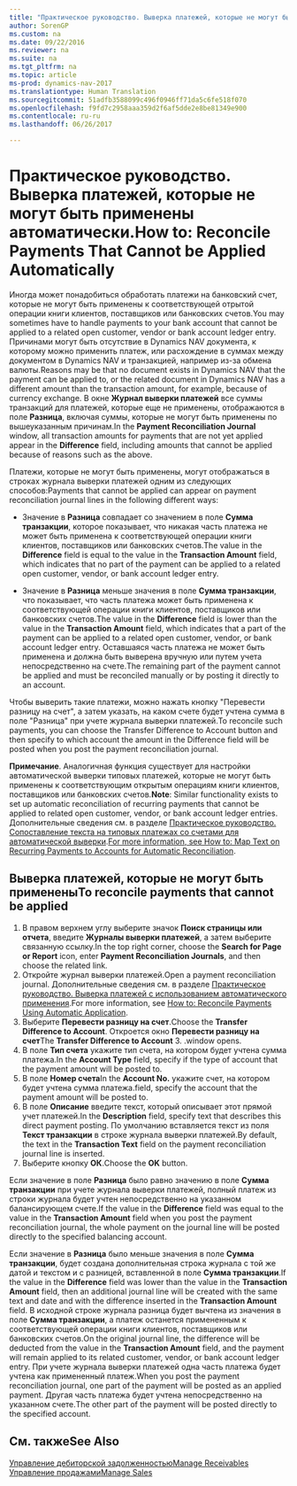 ```yaml
---
title: "Практическое руководство. Выверка платежей, которые не могут быть применены автоматически."
author: SorenGP
ms.custom: na
ms.date: 09/22/2016
ms.reviewer: na
ms.suite: na
ms.tgt_pltfrm: na
ms.topic: article
ms-prod: dynamics-nav-2017
ms.translationtype: Human Translation
ms.sourcegitcommit: 51adfb3588099c496f0946ff71da5c6fe518f070
ms.openlocfilehash: f9fd7c2958aaa359d2f6af5dde2e8be81349e900
ms.contentlocale: ru-ru
ms.lasthandoff: 06/26/2017

---
```


# <a name="how-to-reconcile-payments-that-cannot-be-applied-automatically"></a><span data-ttu-id="08a46-102">Практическое руководство. Выверка платежей, которые не могут быть применены автоматически.</span><span class="sxs-lookup"><span data-stu-id="08a46-102">How to: Reconcile Payments That Cannot be Applied Automatically</span></span>
<span data-ttu-id="08a46-103">Иногда может понадобиться обработать платежи на банковский счет, которые не могут быть применены к соответствующей отрытой операции книги клиентов, поставщиков или банковских счетов.</span><span class="sxs-lookup"><span data-stu-id="08a46-103">You may sometimes have to handle payments to your bank account that cannot be applied to a related open customer, vendor or bank account ledger entry.</span></span> <span data-ttu-id="08a46-104">Причинами могут быть отсутствие в Dynamics NAV документа, к которому можно применить платеж, или расхождение в суммах между документом в Dynamics NAV и транзакцией, например из-за обмена валюты.</span><span class="sxs-lookup"><span data-stu-id="08a46-104">Reasons may be that no document exists in Dynamics NAV that the payment can be applied to, or the related document in Dynamics NAV has a different amount than the transaction amount, for example, because of currency exchange.</span></span> <span data-ttu-id="08a46-105">В окне **Журнал выверки платежей** все суммы транзакций для платежей, которые еще не применены, отображаются в поле **Разница**, включая суммы, которые не могут быть применены по вышеуказанным причинам.</span><span class="sxs-lookup"><span data-stu-id="08a46-105">In the **Payment Reconciliation Journal** window, all transaction amounts for payments that are not yet applied appear in the **Difference** field, including amounts that cannot be applied because of reasons such as the above.</span></span>

<span data-ttu-id="08a46-106">Платежи, которые не могут быть применены, могут отображаться в строках журнала выверки платежей одним из следующих способов:</span><span class="sxs-lookup"><span data-stu-id="08a46-106">Payments that cannot be applied can appear on payment reconciliation journal lines in the following different ways:</span></span>

- <span data-ttu-id="08a46-107">Значение в **Разница** совпадает со значением в поле **Сумма транзакции**, которое показывает, что никакая часть платежа не может быть применена к соответствующей операции книги клиентов, поставщиков или банковских счетов.</span><span class="sxs-lookup"><span data-stu-id="08a46-107">The value in the **Difference** field is equal to the value in the **Transaction Amount** field, which indicates that no part of the payment can be applied to a related open customer, vendor, or bank account ledger entry.</span></span>

- <span data-ttu-id="08a46-108">Значение в **Разница** меньше значения в поле **Сумма транзакции**, что показывает, что часть платежа может быть применена к соответствующей операции книги клиентов, поставщиков или банковских счетов.</span><span class="sxs-lookup"><span data-stu-id="08a46-108">The value in the **Difference** field is lower than the value in the **Transaction Amount** field, which indicates that a part of the payment can be applied to a related open customer, vendor, or bank account ledger entry.</span></span> <span data-ttu-id="08a46-109">Оставшаяся часть платежа не может быть применена и должна быть выверена вручную или путем учета непосредственно на счете.</span><span class="sxs-lookup"><span data-stu-id="08a46-109">The remaining part of the payment cannot be applied and must be reconciled manually or by posting it directly to an account.</span></span>

<span data-ttu-id="08a46-110">Чтобы выверить такие платежи, можно нажать кнопку "Перевести разницу на счет", а затем указать, на каком счете будет учтена сумма в поле "Разница" при учете журнала выверки платежей.</span><span class="sxs-lookup"><span data-stu-id="08a46-110">To reconcile such payments, you can choose the Transfer Difference to Account button and then specify to which account the amount in the Difference field will be posted when you post the payment reconciliation journal.</span></span>

<span data-ttu-id="08a46-111">**Примечание**. Аналогичная функция существует для настройки автоматической выверки типовых платежей, которые не могут быть применены к соответствующим открытым операциям книги клиентов, поставщиков или банковских счетов.</span><span class="sxs-lookup"><span data-stu-id="08a46-111">**Note**: Similar functionality exists to set up automatic reconciliation of recurring payments that cannot be applied to related open customer, vendor, or bank account ledger entries.</span></span> <span data-ttu-id="08a46-112">Дополнительные сведения см. в разделе [Практическое руководство. Сопоставление текста на типовых платежах со счетами для автоматической выверки](receivables-how-map-text-recurring-payments-accounts-auto-reconcilliation.md).</span><span class="sxs-lookup"><span data-stu-id="08a46-112">[For more information, see How to: Map Text on Recurring Payments to Accounts for Automatic Reconciliation](receivables-how-map-text-recurring-payments-accounts-auto-reconcilliation.md).</span></span>

## <a name="to-reconcile-payments-that-cannot-be-applied"></a><span data-ttu-id="08a46-113">Выверка платежей, которые не могут быть применены</span><span class="sxs-lookup"><span data-stu-id="08a46-113">To reconcile payments that cannot be applied</span></span>
1. <span data-ttu-id="08a46-114">В правом верхнем углу выберите значок **Поиск страницы или отчета**, введите **Журналы выверки платежей**, а затем выберите связанную ссылку.</span><span class="sxs-lookup"><span data-stu-id="08a46-114">In the top right corner, choose the **Search for Page or Report** icon, enter **Payment Reconciliation Journals**, and then choose the related link.</span></span>
2. <span data-ttu-id="08a46-115">Откройте журнал выверки платежей.</span><span class="sxs-lookup"><span data-stu-id="08a46-115">Open a payment reconciliation journal.</span></span> <span data-ttu-id="08a46-116">Дополнительные сведения см. в разделе [Практическое руководство. Выверка платежей с использованием автоматического применения](receivables-how-reconcile-payments-auto-application.md).</span><span class="sxs-lookup"><span data-stu-id="08a46-116">For more information, see [How to: Reconcile Payments Using Automatic Application](receivables-how-reconcile-payments-auto-application.md).</span></span>
3. <span data-ttu-id="08a46-117">Выберите **Перевести разницу на счет**.</span><span class="sxs-lookup"><span data-stu-id="08a46-117">Choose the **Transfer Difference to Account**.</span></span> <span data-ttu-id="08a46-118">Откроется окно **Перевести разницу на счет**</span><span class="sxs-lookup"><span data-stu-id="08a46-118">The **Transfer Difference to Account** 3.</span></span> <span data-ttu-id="08a46-119">.</span><span class="sxs-lookup"><span data-stu-id="08a46-119">window opens.</span></span>
4. <span data-ttu-id="08a46-120">В поле **Тип счета** укажите тип счета, на котором будет учтена сумма платежа.</span><span class="sxs-lookup"><span data-stu-id="08a46-120">In the **Account Type** field, specify if the type of account that the payment amount will be posted to.</span></span>
5. <span data-ttu-id="08a46-121">В поле **Номер счета**</span><span class="sxs-lookup"><span data-stu-id="08a46-121">In the **Account No.**</span></span> <span data-ttu-id="08a46-122">укажите счет, на котором будет учтена сумма платежа.</span><span class="sxs-lookup"><span data-stu-id="08a46-122">field, specify the account that the payment amount will be posted to.</span></span>
6. <span data-ttu-id="08a46-123">В поле **Описание** введите текст, который описывает этот прямой учет платежей.</span><span class="sxs-lookup"><span data-stu-id="08a46-123">In the **Description** field, specify text that describes this direct payment posting.</span></span> <span data-ttu-id="08a46-124">По умолчанию вставляется текст из поля **Текст транзакции** в строке журнала выверки платежей.</span><span class="sxs-lookup"><span data-stu-id="08a46-124">By default, the text in the **Transaction Text** field on the payment reconciliation journal line is inserted.</span></span>
7. <span data-ttu-id="08a46-125">Выберите кнопку **ОК**.</span><span class="sxs-lookup"><span data-stu-id="08a46-125">Choose the **OK** button.</span></span>

<span data-ttu-id="08a46-126">Если значение в поле **Разница** было равно значению в поле **Сумма транзакции** при учете журнала выверки платежей, полный платеж из строки журнала будет учтен непосредственно на указанном балансирующем счете.</span><span class="sxs-lookup"><span data-stu-id="08a46-126">If the value in the **Difference** field was equal to the value in the **Transaction Amount** field when you post the payment reconciliation journal, the whole payment on the journal line will be posted directly to the specified balancing account.</span></span>

<span data-ttu-id="08a46-127">Если значение в **Разница** было меньше значения в поле **Сумма транзакции**, будет создана дополнительная строка журнала с той же датой и текстом и с разницей, вставленной в поле **Сумма транзакции**.</span><span class="sxs-lookup"><span data-stu-id="08a46-127">If the value in the **Difference** field was lower than the value in the **Transaction Amount** field, then an additional journal line will be created with the same text and date and with the difference inserted in the **Transaction Amount** field.</span></span> <span data-ttu-id="08a46-128">В исходной строке журнала разница будет вычтена из значения в поле **Сумма транзакции**, а платеж останется примененным к соответствующей операции книги клиентов, поставщиков или банковских счетов.</span><span class="sxs-lookup"><span data-stu-id="08a46-128">On the original journal line, the difference will be deducted from the value in the **Transaction Amount** field, and the payment will remain applied to its related customer, vendor, or bank account ledger entry.</span></span> <span data-ttu-id="08a46-129">При учете журнала выверки платежей одна часть платежа будет учтена как примененный платеж.</span><span class="sxs-lookup"><span data-stu-id="08a46-129">When you post the payment reconciliation journal, one part of the payment will be posted as an applied payment.</span></span> <span data-ttu-id="08a46-130">Другая часть платежа будет учтена непосредственно на указанном счете.</span><span class="sxs-lookup"><span data-stu-id="08a46-130">The other part of the payment will be posted directly to the specified account.</span></span>

## <a name="see-also"></a><span data-ttu-id="08a46-131">См. также</span><span class="sxs-lookup"><span data-stu-id="08a46-131">See Also</span></span>
[<span data-ttu-id="08a46-132">Управление дебиторской задолженностью</span><span class="sxs-lookup"><span data-stu-id="08a46-132">Manage Receivables</span></span>](receivables-manage-receivables.md)  
[<span data-ttu-id="08a46-133">Управление продажами</span><span class="sxs-lookup"><span data-stu-id="08a46-133">Manage Sales</span></span>](sales-manage-sales.md)

